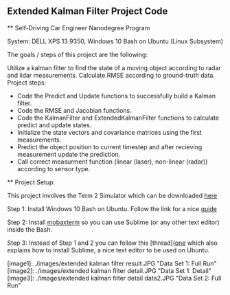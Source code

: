 ## Extended Kalman Filter Project Code

** Self-Driving Car Engineer Nanodegree Program

System:
DELL XPS 13 9350, Windows 10 Bash on Ubuntu (Linux Subsystem)

The goals / steps of this project are the following:

Utilize a kalman filter to find the state of a moving object according to radar and lidar measurements. Calculate RMSE according to ground-truth data. Project steps:

* Code the Predict and Update functions to successfully build a Kalman filter.
* Code the RMSE and Jacobian functions.
* Code the KalmanFilter and ExtendedKalmanFilter functions to calculate predict and update states.
* Initialize the state vectors and covariance matrices using the first measurements.
* Predict the object position to current timestep and after recieving measurement update the prediction.
* Call correct measurment function (linear (laser), non-linear (radar)) according to sensor type.

** Project Setup: 

This project involves the Term 2 Simulator which can be downloaded [here](https://github.com/udacity/self-driving-car-sim/releases)

Step 1: Install Windows 10 Bash on Ubuntu. Follow the link for a nice [guide](https://www.howtogeek.com/249966/how-to-install-and-use-the-linux-bash-shell-on-windows-10/) 

Step 2: Install [mobaxterm](https://mobaxterm.mobatek.net/) so you can use Sublime (or any other text editor) inside the Bash. 

Step 3: Instead of Step 1 and 2 you can follow this [thread]([one](https://nickjanetakis.com/blog/using-wsl-and-mobaxterm-to-create-a-linux-dev-environment-on-windows#wsl-conemu-and-mobaxterm-to-the-rescue) which also explains how to install Sublime, a nice text editor to be used on Ubuntu.

[//]: # (Image References)
[image1]: ./images/extended kalman filter result.JPG "Data Set 1: Full Run"
[image2]: ./images/extended kalman filter detail.JPG "Data Set 1: Detail"
[image3]: ./images/extended kalman filter detail data2.JPG "Data Set 2: Full Run"



 



